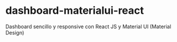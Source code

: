# dashboard-materialui-react
Dashboard sencillo y responsive con React JS y Material UI (Material Design)
